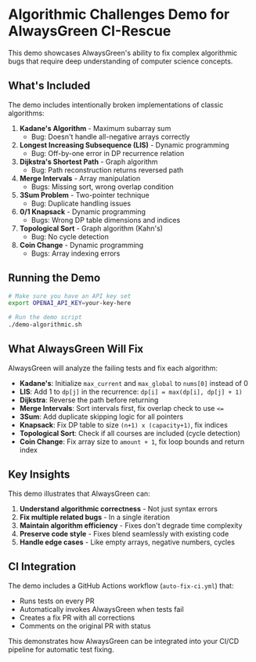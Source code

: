 # Algorithmic Challenges Demo for AlwaysGreen CI-Rescue

This demo showcases AlwaysGreen's ability to fix complex algorithmic bugs that require deep understanding of computer science concepts.

## What's Included

The demo includes intentionally broken implementations of classic algorithms:

1. **Kadane's Algorithm** - Maximum subarray sum
   - Bug: Doesn't handle all-negative arrays correctly
2. **Longest Increasing Subsequence (LIS)** - Dynamic programming
   - Bug: Off-by-one error in DP recurrence relation
3. **Dijkstra's Shortest Path** - Graph algorithm
   - Bug: Path reconstruction returns reversed path
4. **Merge Intervals** - Array manipulation
   - Bugs: Missing sort, wrong overlap condition
5. **3Sum Problem** - Two-pointer technique
   - Bug: Duplicate handling issues
6. **0/1 Knapsack** - Dynamic programming
   - Bugs: Wrong DP table dimensions and indices
7. **Topological Sort** - Graph algorithm (Kahn's)
   - Bug: No cycle detection
8. **Coin Change** - Dynamic programming
   - Bugs: Array indexing errors

## Running the Demo

```bash
# Make sure you have an API key set
export OPENAI_API_KEY=your-key-here

# Run the demo script
./demo-algorithmic.sh
```

## What AlwaysGreen Will Fix

AlwaysGreen will analyze the failing tests and fix each algorithm:

- **Kadane's**: Initialize `max_current` and `max_global` to `nums[0]` instead of 0
- **LIS**: Add 1 to `dp[j]` in the recurrence: `dp[i] = max(dp[i], dp[j] + 1)`
- **Dijkstra**: Reverse the path before returning
- **Merge Intervals**: Sort intervals first, fix overlap check to use `<=`
- **3Sum**: Add duplicate skipping logic for all pointers
- **Knapsack**: Fix DP table to size `(n+1) x (capacity+1)`, fix indices
- **Topological Sort**: Check if all courses are included (cycle detection)
- **Coin Change**: Fix array size to `amount + 1`, fix loop bounds and return index

## Key Insights

This demo illustrates that AlwaysGreen can:

1. **Understand algorithmic correctness** - Not just syntax errors
2. **Fix multiple related bugs** - In a single iteration
3. **Maintain algorithm efficiency** - Fixes don't degrade time complexity
4. **Preserve code style** - Fixes blend seamlessly with existing code
5. **Handle edge cases** - Like empty arrays, negative numbers, cycles

## CI Integration

The demo includes a GitHub Actions workflow (`auto-fix-ci.yml`) that:

- Runs tests on every PR
- Automatically invokes AlwaysGreen when tests fail
- Creates a fix PR with all corrections
- Comments on the original PR with status

This demonstrates how AlwaysGreen can be integrated into your CI/CD pipeline for automatic test fixing.
